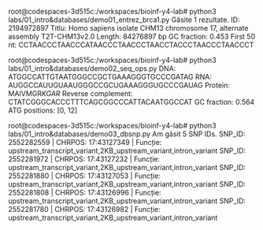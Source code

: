 root@codespaces-3d515c:/workspaces/bioinf-y4-lab# python3 labs/01_intro\&databases/demo01_entrez_brca1.py 
Găsite 1 rezultate.
ID: 2194972897
Titlu: Homo sapiens isolate CHM13 chromosome 17, alternate assembly T2T-CHM13v2.0
Length: 84276897 bp
GC fraction: 0.453
First 50 nt: CCTAACCCTAACCCATAACCCTAACCCTAACCTACCCTAACCCTAACCCT

root@codespaces-3d515c:/workspaces/bioinf-y4-lab# python3 labs/01_intro\&databases/demo02_seq_ops.py 
DNA: ATGGCCATTGTAATGGGCCGCTGAAAGGGTGCCCGATAG
RNA: AUGGCCAUUGUAAUGGGCCGCUGAAAGGGUGCCCGAUAG
Protein: MAIVMGR*KGAR*
Reverse complement: CTATCGGGCACCCTTTCAGCGGCCCATTACAATGGCCAT
GC fraction: 0.564
ATG positions: [0, 12]

root@codespaces-3d515c:/workspaces/bioinf-y4-lab# python3 labs/01_intro\&databases/demo03_dbsnp.py 
Am găsit 5 SNP IDs.
SNP_ID: 2552282559 | CHRPOS: 17:43127349 | Funcție: upstream_transcript_variant,2KB_upstream_variant,intron_variant
SNP_ID: 2552281972 | CHRPOS: 17:43127232 | Funcție: upstream_transcript_variant,2KB_upstream_variant,intron_variant
SNP_ID: 2552281880 | CHRPOS: 17:43127053 | Funcție: upstream_transcript_variant,2KB_upstream_variant,intron_variant
SNP_ID: 2552281808 | CHRPOS: 17:43126996 | Funcție: upstream_transcript_variant,2KB_upstream_variant,intron_variant
SNP_ID: 2552281780 | CHRPOS: 17:43126982 | Funcție: upstream_transcript_variant,2KB_upstream_variant,intron_variant